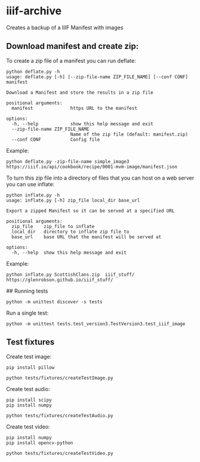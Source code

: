 # iiif-archive
Creates a backup of a IIIF Manifest with images

## Download manifest and create zip:
To create a zip file of a manifest you can run deflate:

```
python deflate.py -h
usage: deflate.py [-h] [--zip-file-name ZIP_FILE_NAME] [--conf CONF] manifest

Download a Manifest and store the results in a zip file

positional arguments:
  manifest              https URL to the manifest

options:
  -h, --help            show this help message and exit
  --zip-file-name ZIP_FILE_NAME
                        Name of the zip file (default: manifest.zip)
  --conf CONF           Config file
```

Example:
```
python deflate.py -zip-file-name simple_image3 https://iiif.io/api/cookbook/recipe/0001-mvm-image/manifest.json
```
To turn this zip file into a directory of files that you can host on a web server you can use inflate:

```
python inflate.py -h 
usage: inflate.py [-h] zip_file local_dir base_url

Export a zipped Manifest so it can be served at a specified URL

positional arguments:
  zip_file    zip_file to inflate
  local_dir   directory to inflate zip file to
  base_url    base URL that the manifest will be served at

options:
  -h, --help  show this help message and exit
```

Example:

```
python inflate.py ScottishClans.zip  iiif_stuff/ https://glenrobson.github.io/iiif_stuff/
```

## Running tests

```
python -m unittest discover -s tests
```
Run a single test:

```
python -m unittest tests.test_version3.TestVersion3.test_iiif_image
```

## Test fixtures

Create test image:

```
pip install pillow
```

```
python tests/fixtures/createTestImage.py
```

Create test audio:

```
pip install scipy
pip install numpy
```

```
python tests/fixtures/createTestAudio.py
```

Create test video:
```
pip install numpy
pip install opencv-python
```

```
python tests/fixtures/createTestVideo.py
```